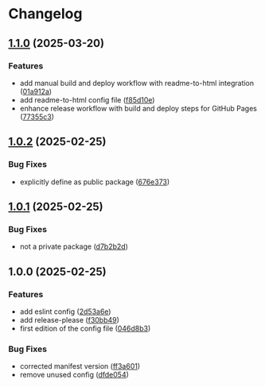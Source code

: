 # Changelog

## [1.1.0](https://github.com/rvanbaalen/eslint-config/compare/eslint-config-v1.0.2...eslint-config-v1.1.0) (2025-03-20)


### Features

* add manual build and deploy workflow with readme-to-html integration ([01a912a](https://github.com/rvanbaalen/eslint-config/commit/01a912ad49f1ce6b74752dab7ab81eb16e6c19bf))
* add readme-to-html config file ([f85d10e](https://github.com/rvanbaalen/eslint-config/commit/f85d10ecef1c45d90a50c3cbcdb304c5302b6392))
* enhance release workflow with build and deploy steps for GitHub Pages ([77355c3](https://github.com/rvanbaalen/eslint-config/commit/77355c39012cca4a328b1987df72df51d1a4a1c8))

## [1.0.2](https://github.com/rvanbaalen/eslint-config/compare/eslint-config-v1.0.1...eslint-config-v1.0.2) (2025-02-25)


### Bug Fixes

* explicitly define as public package ([676e373](https://github.com/rvanbaalen/eslint-config/commit/676e373bd7c9fd56317fc18bbe356bde623b36cf))

## [1.0.1](https://github.com/rvanbaalen/eslint-config/compare/eslint-config-v1.0.0...eslint-config-v1.0.1) (2025-02-25)


### Bug Fixes

* not a private package ([d7b2b2d](https://github.com/rvanbaalen/eslint-config/commit/d7b2b2d84fbfb059c705190f1511e454594ab2df))

## 1.0.0 (2025-02-25)


### Features

* add eslint config ([2d53a6e](https://github.com/rvanbaalen/eslint-config/commit/2d53a6e1705794d23033ae1a51cb6012f2e116e3))
* add release-please ([f30bb49](https://github.com/rvanbaalen/eslint-config/commit/f30bb49c74362d241d79b9ef563d89460a21b02f))
* first edition of the config file ([046d8b3](https://github.com/rvanbaalen/eslint-config/commit/046d8b3d18666d0f6afb779262002aa1e2b3aa41))


### Bug Fixes

* corrected manifest version ([ff3a601](https://github.com/rvanbaalen/eslint-config/commit/ff3a601d3ab4da3e4fe67c0eb62a1d746d2b8c71))
* remove unused config ([dfde054](https://github.com/rvanbaalen/eslint-config/commit/dfde054d06999ecf22dfc354523820a6923f501a))
